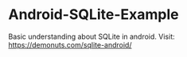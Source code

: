 # Android-SQLite-Example
Basic understanding about SQLite in android. Visit: https://demonuts.com/sqlite-android/
